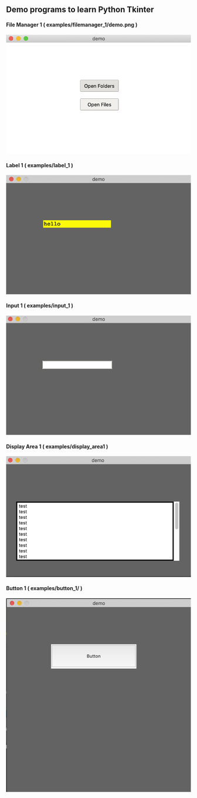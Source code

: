 ## Demo programs to learn Python Tkinter

#### File Manager 1 ( examples/filemanager_1/demo.png )

![](examples/filemanager_1/demo.png)

#### Label 1 ( examples/label_1 )

![](examples/label_1/demo.png)

#### Input 1 ( examples/input_1 )

![](examples/input_1/demo.png)

#### Display Area 1 ( examples/display_area1 )

![](examples/display_area1/demo.png)

#### Button 1 ( examples/button_1/ )

![](examples/button_1/demo.png)

